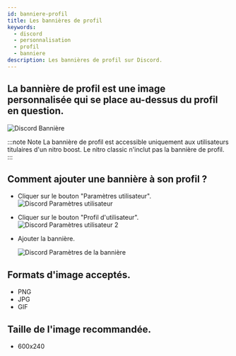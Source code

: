 ```yaml
---
id: banniere-profil
title: Les bannières de profil
keywords:
  - discord
  - personnalisation
  - profil
  - banniere
description: Les bannières de profil sur Discord.
---
```

## La bannière de profil est une image personnalisée qui se place au-dessus du profil en question.
![Discord  Bannière](https://i.discord.fr/oZe.png)

:::note Note 
La bannière de profil est accessible uniquement aux utilisateurs titulaires d'un nitro boost. Le nitro classic n'inclut pas la bannière de profil. 
:::

## Comment ajouter une bannière à son profil ?
- Cliquer sur le bouton "Paramètres utilisateur".
![Discord  Paramètres utilisateur](https://i.discord.fr/Vgq.png)

- Cliquer sur le bouton "Profil d'utilisateur".
![Discord  Paramètres utilisateur 2](https://i.discord.fr/lT3.png)

- Ajouter la bannière.

    ![Discord  Paramètres de la bannière](https://i.discord.fr/uni.png)

## Formats d'image acceptés.
- PNG
- JPG
- GIF

## Taille de l'image recommandée.
- 600x240
